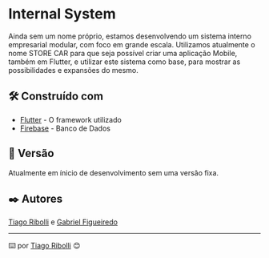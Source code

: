 # Internal System

Ainda sem um nome próprio, estamos desenvolvendo um sistema interno empresarial modular, com foco em grande escala. Utilizamos atualmente o nome STORE CAR para que seja possível criar uma aplicação Mobile, também em Flutter, e utilizar este sistema como base, para mostrar as possibilidades e expansões do mesmo.

## 🛠️ Construído com

* [Flutter](https://flutter.dev/) - O framework utilizado
* [Firebase](https://firebase.google.com/) - Banco de Dados

## 📌 Versão

Atualmente em ínicio de desenvolvimento sem uma versão fixa.

## ✒️ Autores

[Tiago Ribolli](https://gist.github.com/ribollitiago) e [Gabriel Figueiredo](https://gist.github.com/GabrielFMA)

---
⌨️ por [Tiago Ribolli](https://gist.github.com/ribollitiago) 😊
